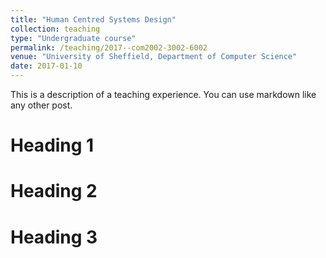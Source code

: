 ```yaml
---
title: "Human Centred Systems Design"
collection: teaching
type: "Undergraduate course"
permalink: /teaching/2017--com2002-3002-6002
venue: "University of Sheffield, Department of Computer Science"
date: 2017-01-10
---
```


This is a description of a teaching experience. You can use markdown like any other post.

Heading 1
======

Heading 2
======

Heading 3
======